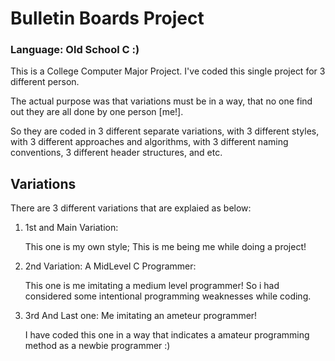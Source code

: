 <h1>Bulletin Boards Project</h1>
<h3>Language: Old School C :)</h3>

<p>This is a College Computer Major Project. I've coded this single project for 3 different person.</p>
<p>The actual purpose was that variations must be in a way, that no one find out they are all done by one person [me!].</p>
<p> So they are coded in 3 different separate variations, with 3 different styles, with 3 different approaches and algorithms,
with 3 different naming conventions, 3 different header structures, and etc.<p>

<h2>Variations</h2>
<p>There are 3 different variations that are explaied as below:</p>
<ol>
    <li>1st and Main Variation:
      <p>This one is my own style; This is me being me while doing a project!</p>
    </li>
    <li>2nd Variation: A MidLevel C Programmer:
      <p>This one is me imitating a medium level programmer! So i had considered some intentional programming weaknesses while coding.</p>
    </li>
    <li>3rd And Last one: Me imitating an ameteur programmer!
      <p>I have coded this one in a way that indicates a amateur programming method as a newbie programmer :)</p>
    </li>
</ol>
